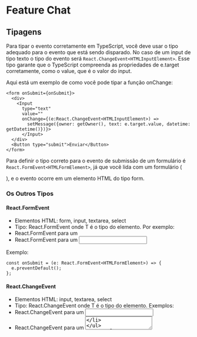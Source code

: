 # Feature Chat

## Tipagens

Para tipar o evento corretamente em TypeScript, você deve usar o tipo adequado para o evento que está sendo disparado. No caso de um input de tipo texto o tipo do evento será 
`React.ChangeEvent<HTMLInputElement>`.  Esse tipo garante que o TypeScript compreenda as propriedades de e.target corretamente, como o value, que é o valor do input.

Aqui está um exemplo de como você pode tipar a função onChange:

```tsx
<form onSubmit={onSubmit}>
  <div>
    <Input 
      type="text"  
      value="" 
      onChange={(e:React.ChangeEvent<HTMLInputElement>) => 
        setMessage({owner: getOwner(), text: e.target.value, datetime: getDatetime()})}>
      </Input>
  </div>
  <Button type="submit">Enviar</Button> 
</form>
```


Para definir  o tipo correto para o evento de submissão de um formulário é 
`React.FormEvent<HTMLFormElement>`, já que você lida com um formulário (<form>), e o evento ocorre em um elemento HTML do tipo form.

### Os Outros Tipos

#### React.FormEvent

- Elementos HTML: form, input, textarea, select
- Tipo: React.FormEvent<T> onde T é o tipo do elemento. Por exemplo:
- React.FormEvent<HTMLFormElement> para um <form>
- React.FormEvent<HTMLInputElement> para um <input>

Exemplo:

```tsx
const onSubmit = (e: React.FormEvent<HTMLFormElement>) => {
  e.preventDefault();
};
```

#### React.ChangeEvent

- Elementos HTML: input, textarea, select
- Tipo: React.ChangeEvent<T> onde T é o tipo do elemento. Exemplos:
- React.ChangeEvent<HTMLInputElement> para um <input>
- React.ChangeEvent<HTMLTextAreaElement> para um <textarea>

Exemplo:

```tsx
const handleChange = (e: React.ChangeEvent<HTMLInputElement>) => {
  const value = e.target.value;
};
``` 
#### React.MouseEvent

- Elementos HTML: Qualquer elemento que possa ser clicado, como button, div, a, etc.
- Tipo: React.MouseEvent<T> onde T é o tipo do elemento. Exemplos:
- React.MouseEvent<HTMLButtonElement> para um <button>
- React.MouseEvent<HTMLDivElement> para um <div>

Exemplo:

```tsx
const handleClick = (e: React.MouseEvent<HTMLButtonElement>) => {
  console.log('Button clicked');
};
```

#### React.KeyboardEvent

- Elementos HTML: Qualquer elemento que possa receber entrada de teclado, como input, textarea, div (com contentEditable), etc.
- Tipo: React.KeyboardEvent<T> onde T é o tipo do elemento. Exemplos:
- React.KeyboardEvent<HTMLInputElement> para um <input>
- React.KeyboardEvent<HTMLTextAreaElement> para um <textarea>

Exemplo:

```tsx
const onKeyDown = (e: React.KeyboardEvent<HTMLInputElement>) => {
  if (e.key === 'Enter') {
    console.log('Enter pressed');
  }
};
const onKeyUp = (e: React.KeyboardEvent<HTMLInputElement>) => {
  if (e.key === 'Enter') {
    console.log('Enter released');
  }
};
```

#### React.FocusEvent

- Elementos HTML: Elementos de formulário como input, textarea, select, button, etc.
- Tipo: React.FocusEvent<T> onde T é o tipo do elemento. Exemplos:
- React.FocusEvent<HTMLInputElement> para um <input>
- Uso: Para capturar eventos de foco (quando um elemento recebe ou perde o foco).

Exemplo:

```tsx
const onFocus = (e: React.FocusEvent<HTMLInputElement>) => {
  console.log('Campo focado');
};

const onBlur = (e: React.FocusEvent<HTMLInputElement>) => {
  console.log('Campo perdeu o foco');
};
```

#### Eventos de Carregamento: React.SyntheticEvent<T>

- Elemento HTML: img, iframe, audio, video
- Uso: Para capturar eventos como carregamento de imagens ou elementos de mídia.

Exemplo:

```tsx
const onLoad = (e: React.SyntheticEvent<HTMLImageElement>) => {
  console.log('Imagem carregada');
};
```
#### Eventos de Alteração de Entrada (Input): React.FormEvent<T>

- Elemento HTML: input, textarea, select
- Uso: Para capturar entradas de texto ou seleção de valores.

Exemplo:

```tsx
const onInput = (e: React.FormEvent<HTMLInputElement>) => {
  console.log('Valor do input alterado');
};
```

#### Eventos de Toque (Touch): React.TouchEvent<T>

- Elemento HTML: div, button, input (geralmente para dispositivos móveis)
- Uso: Para capturar eventos de toque, como no caso de dispositivos móveis.

Exemplo:

```tsx
const onTouchStart = (e: React.TouchEvent<HTMLDivElement>) => {
  console.log('Toque iniciado');
};
``` 

## Estado

### Verificação de valor antes de definir um state

Uma coisa  que é importante salientar é que quando você define uma `interface` para seu state
é necessário que você faça uma checkagem se o valor que será definido não seja undefined ou null, por exemplo:

```tsx
const [ messages, setMessages ] = useState<IMessage[]>([]);
``` 

Aqui eu espero um `array` de IMessage, então quando eu defino em `src/features/chat/molecules/ChatInputMessage.tsx` esse código:

```tsx
const [message, setMessage] = useState<IMessage>();
const onSubmit = (e: React.FormEvent<HTMLFormElement>) => {
  e.preventDefault();
  if (message) {
    setMessages((prev) => [...prev, message]);
  }
};
```

É obrigatório que eu faça essa validação do valor de `message` antes de usá-lo, ou poderia definir um valor inicial assim:


```tsx
const [message, setMessage] = useState<IMessage>({
  owner: '',
  text: '',
  datetime: '',
});
```

Porque se eu não fizer uma dessas 2 soluções irei receber um erro assim:

```
Argument of type '(prev: IMessage[]) => (IMessage | undefined)[]' is not assignable to parameter of type 'SetStateAction<IMessage[]>'.
  Type '(prev: IMessage[]) => (IMessage | undefined)[]' is not assignable to type '(prevState: IMessage[]) => IMessage[]'.
    Type '(IMessage | undefined)[]' is not assignable to type 'IMessage[]'.
      Type 'IMessage | undefined' is not assignable to type 'IMessage'.
        Type 'undefined' is not assignable to type 'IMessage'.

28     setMessages((prev) => [...prev, message]);
```

Então lendo a última linha `Type 'undefined' is not assignable to type 'IMessage'.`
fica bem mais fácil de entender o real problema.

**#ficadica**

Também há outro cenário onde você define os campos de um objeto como obrigatórios, mas 
quer atualziar apenas um campo, por exemplo:

```tsx
export interface IMessage {
  owner: string;
  text: string;
  datetime: string;
  type: string; // sender | receiver
  className?: string;
}

const [message, setMessage] = useState<IMessage>();

setMessage((prev) => ({
  ...prev,
  text: "",
}))
```

Você vai se deparar com esse erro:

```
Argument of type '(prev: IMessage | undefined) => { text: string; owner?: string | undefined; datetime?: string | undefined; type?: string | undefined; className?: string | undefined; }' is not assignable to parameter of type 'SetStateAction<IMessage | undefined>'.
  Type '(prev: IMessage | undefined) => { text: string; owner?: string | undefined; datetime?: string | undefined; type?: string | undefined; className?: string | undefined; }' is not assignable to type '(prevState: IMessage | undefined) => IMessage | undefined'.
    Call signature return types '{ text: string; owner?: string | undefined; datetime?: string | undefined; type?: string | undefined; className?: string | undefined; }' and 'IMessage | undefined' are incompatible.
      The types of 'owner' are incompatible between these types.
        Type 'string | undefined' is not assignable to type 'string'.
          Type 'undefined' is not assignable to type 'string'.ts(2345)
```

Isso acontece porque você precisa garantir que os valores não são undefined,
basicamente sempre quue você ver esse erro de undefined é porque você precisa ou testar ele
antes ou definir seu valor, nesse caso eu defini um valor padão:

```tsx
setMessage((prev) => ({
  ...prev,
  text: "",
  owner: prev?.owner || "suissa",
  datetime: prev?.datetime || getDatetime(),
  type: prev?.type || "sender",
}))
```

## Estilização

### Centralização de elemento fixed ou absolute

Bom como sabemos quando um elemento é absolute ou fixed ele sai do fluxo normal da página
logo propriedades bem comuns de centralização como `mx-auto` **sozinho** não funcionam. Sabendo disso nós podemos usar a técnica do `left` com o `translate` que é assim:

```html
<div className="fixed bottom-3 left-1/2 -translate-x-1/2 w-[90%]">
```

Com isso você faz o seguinte:

- o `left` joga o começo do elemento lá para a metade da tela
  - fazendo com que ele ultrapasse a outra borda
- o `-translate` você move o elemento para a metade do seu próprio tamanho
  - fazendo com que ele fique alinhado

Eu falei anteriormente que o `mx-auto` não funciona **sozinho** para centralizar um elemento
`fixed`, correto? Então, para ele funionar corretamente nós precisamos usar também:

- `left-0`
- `right-0`


